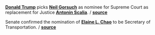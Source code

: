 **[Donald Trump](https://en.wikipedia.org/wiki/Donald_Trump "Wiki Donald
Trump")** picks **[Neil Gorsuch](https://en.wikipedia.org/wiki/Neil_Gorsuch
"Wiki Neil Gorusch")** as nominee for Supreme Court as replacement for Justice
**[Antonin Scalia](https://en.wikipedia.org/wiki/Antonin_Scalia "Wiki Antonin
Scalia")**.
/ **[source](https://www.theguardian.com/law/2017/jan/31/neil-gorsuch-supreme-court-nomination)**

Senate confirmed the nomination of **[Elaine L.
Chao](https://en.wikipedia.org/wiki/Elaine_Chao)** to be Secretary of
Transportation.
/ **[source](https://www.congress.gov/crec/2017/01/31/CREC-2017-01-31-dailydigest.pdf)**
